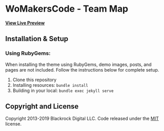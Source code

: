 # WoMakersCode - Team Map

**[View Live Preview](https://womakerscode.github.io/networking/)**

## Installation & Setup

### Using RubyGems:

When installing the theme using RubyGems, demo images, posts, and pages are not included. Follow the instructions below for complete setup.

1. Clone this repository
2. Installing resources: `bundle install`
3. Building in your local: `bundle exec jekyll serve`


## Copyright and License

Copyright 2013-2019 Blackrock Digital LLC. Code released under the [MIT](https://github.com/womakerscode/networking/blob/gh-pages/LICENSE) license.